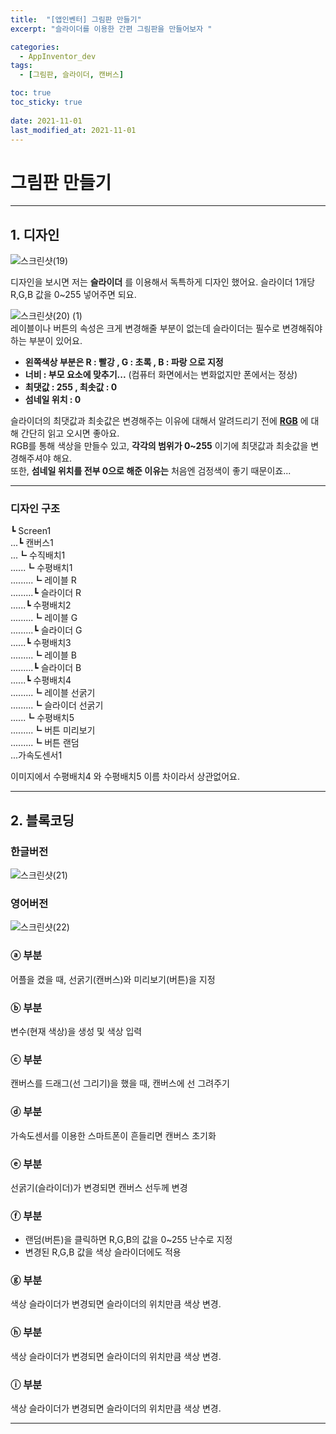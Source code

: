 ```yaml
---
title:  "[앱인벤터] 그림판 만들기"
excerpt: "슬라이더를 이용한 간편 그림판을 만들어보자 "

categories:
  - AppInventor_dev
tags:
  - [그림판, 슬라이더, 캔버스]

toc: true
toc_sticky: true
 
date: 2021-11-01
last_modified_at: 2021-11-01
---
```


# 그림판 만들기
---

## 1. 디자인
![스크린샷(19)](https://user-images.githubusercontent.com/55564114/139619350-749ad659-bea6-43f6-9bff-23f03e8f13c1.png)

디자인을 보시면 저는 **슬라이더** 를 이용해서 독특하게 디자인 했어요. 슬라이더 1개당 R,G,B 값을 0~255 넣어주면 되요.  

![스크린샷(20) (1)](https://user-images.githubusercontent.com/55564114/139619959-667e907d-e3a1-4e2a-9731-6875cfca1303.png)  
레이블이나 버튼의 속성은 크게 변경해줄 부분이 없는데 슬라이더는 필수로 변경해줘야 하는 부분이 있어요.  
- **왼쪽색상 부분은 R : 빨강 , G : 초록 , B : 파랑 으로 지정**
- **너비 : 부모 요소에 맞추기...** (컴퓨터 화면에서는 변화없지만 폰에서는 정상)
- **최댓값 : 255 , 최솟값 : 0**
- **섬네일 위치 : 0**

슬라이더의 최댓값과 최솟값은 변경해주는 이유에 대해서 알려드리기 전에 **[RGB](https://ko.wikipedia.org/wiki/RGB)** 에 대해 간단히 읽고 오시면 좋아요.  
RGB를 통해 색상을 만들수 있고, **각각의 범위가 0~255** 이기에 최댓값과 최솟값을 변경해주셔야 해요.  
또한, **섬네일 위치를 전부 0으로 해준 이유는** 처음엔 검정색이 좋기 때문이죠...  

---
### 디자인 구조

┗ Screen1  
...┗ 캔버스1  
...┗ 수직배치1  
......┗ 수평배치1  
.........┗ 레이블 R  
.........┗ 슬라이더 R  
......┗ 수평배치2  
.........┗ 레이블 G  
.........┗ 슬라이더 G  
......┗ 수평배치3  
.........┗ 레이블 B  
.........┗ 슬라이더 B  
......┗ 수평배치4  
.........┗ 레이블 선굵기  
.........┗ 슬라이더 선굵기  
......┗ 수평배치5  
.........┗ 버튼 미리보기  
.........┗ 버튼 랜덤  
...가속도센서1  
  
 이미지에서 수평배치4 와 수평배치5 이름 차이라서 상관없어요. 

---

## 2. 블록코딩

### 한글버전
![스크린샷(21)](https://user-images.githubusercontent.com/55564114/139620795-86fb3420-ecc4-4848-9852-ce2dde65547c.png)

### 영어버전
![스크린샷(22)](https://user-images.githubusercontent.com/55564114/139620862-e5e0cc72-7106-4c8c-8c09-914f313584bb.png)

### ⓐ 부분
어플을 켰을 때, 선굵기(캔버스)와 미리보기(버튼)을 지정  
### ⓑ 부분
변수(현재 색상)을 생성 및 색상 입력
### ⓒ 부분
캔버스를 드래그(선 그리기)을 했을 때, 캔버스에 선 그려주기  
### ⓓ 부분
가속도센서를 이용한 스마트폰이 흔들리면 캔버스 초기화  
### ⓔ 부분
선굵기(슬라이더)가 변경되면 캔버스 선두께 변경  
### ⓕ 부분
- 랜덤(버튼)을 클릭하면 R,G,B의 값을 0~255 난수로 지정
- 변경된 R,G,B 값을 색상 슬라이더에도 적용  

### ⓖ 부분
색상 슬라이더가 변경되면 슬라이더의 위치만큼 색상 변경.
### ⓗ 부분
색상 슬라이더가 변경되면 슬라이더의 위치만큼 색상 변경.
### ⓘ 부분
색상 슬라이더가 변경되면 슬라이더의 위치만큼 색상 변경.

---

